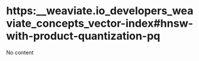 # https:__weaviate.io_developers_weaviate_concepts_vector-index#hnsw-with-product-quantization-pq
No content